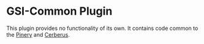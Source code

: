 # GSI-Common Plugin

This plugin provides no functionality of its own. It contains code common to
the [Pinery](plugin-pinery.md) and [Cerberus](plugin-cerberus.md).
